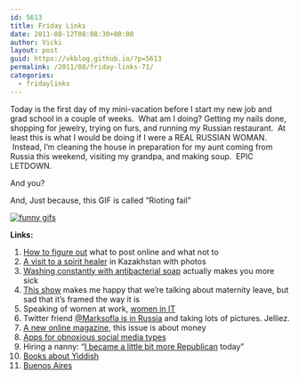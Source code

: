 ```yaml
---
id: 5613
title: Friday Links
date: 2011-08-12T08:08:30+00:00
author: Vicki
layout: post
guid: https://vkblog.github.io/?p=5613
permalink: /2011/08/friday-links-71/
categories:
  - fridaylinks
---
```

Today is the first day of my mini-vacation before I start my new job and grad school in a couple of weeks.  What am I doing? Getting my nails done, shopping for jewelry, trying on furs, and running my Russian restaurant.  At least this is what I would be doing if I were a REAL RUSSIAN WOMAN.  Instead, I&#8217;m cleaning the house in preparation for my aunt coming from Russia this weekend, visiting my grandpa, and making soup.  EPIC LETDOWN.

And you?

And, Just because, this GIF is called &#8220;Rioting fail&#8221;
  
[![funny gifs](http://www.gifbin.com/bin/082011/1312893442_rioting_fail.gif)](http://www.gifbin.com/985649)
  
**Links:**

  1. <a href="http://www.regretsy.com/2011/08/05/faux-bos-and-faux-pas/" target="_blank">How to figure out</a> what to post online and what not to
  2. <a href="http://www.eurasianet.org/node/64004" target="_blank">A visit to a spirit healer</a> in Kazakhstan with photos
  3. <a href="http://blogs.scientificamerican.com/guest-blog/2011/07/05/scientists-discover-that-antimicrobial-wipes-and-soaps-may-be-making-you-and-society-sick/" target="_blank">Washing constantly with antibacterial soap</a> actually makes you more sick
  4. <a href="http://thebertshow.com/the-bert-show-wants-to-know-how-many-women-take-maternity-leave-but-dont-tell-their-offices-that-theyre-not-going-to-come-back-to-work/" target="_blank">This show</a> makes me happy that we&#8217;re talking about maternity leave, but sad that it&#8217;s framed the way it is
  5. Speaking of women at work, <a href="http://womenatthetop.ft.com/articles/women-top/12623ca4-a636-11e0-8eef-00144feabdc0" target="_blank">women in IT</a>
  6. Twitter friend <a href="http://twitpic.com/photos/MarkSoFla" target="_blank">@Marksofla is in Russia</a> and taking lots of pictures. Jelliez.
  7. <a href="http://two.longshotmag.com/contents" target="_blank">A new online magazine</a>, this issue is about money
  8. <a href="http://blog.arc90.com/2011/08/10/theres-an-app-for-that-part-of-your-soul/" target="_blank">Apps for obnoxious social media types</a>
  9. Hiring a nanny: &#8220;<a href="http://chrisblattman.com/2011/08/09/i-became-a-little-more-republican-this-week/" target="_blank">I became a little bit more Republican</a> today&#8221;
 10. <a href="http://www.tabletmag.com/arts-and-culture/books/74175/on-the-bookshelf-96/" target="_blank">Books about Yiddish</a>
 11. <a href="http://kcmeesha.com/2011/08/07/checked-off-my-bucket-list-buenos-aires/" target="_blank">Buenos Aires</a>